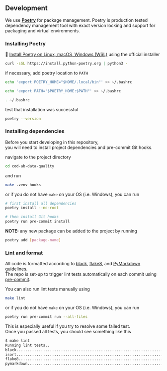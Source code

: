 ## Development

We use **[Poetry](https://python-poetry.org/)** for package management. Poetry is production tested dependency management tool with exact version locking and support for packaging and virtual environments.

### Installing Poetry

:book: [Install Poetry on Linux, macOS, Windows (WSL)](https://python-poetry.org/docs/#installing-with-the-official-installer) using the official installer

```bash
curl -sSL https://install.python-poetry.org | python3 -
```

if necessary, add poetry location to `PATH`

```bash
echo 'export POETRY_HOME="$HOME/.local/bin"' >> ~/.bashrc

echo 'export PATH="$POETRY_HOME:$PATH"' >> ~/.bashrc

. ~/.bashrc
```

test that installation was successful

```bash
poetry --version
```

### Installing dependencies

Before you start developing in this repository,  
you will need to install project dependencies and pre-commit Git hooks.

navigate to the project directory

```bash
cd cod-ab-data-quality
```

and run

```bash
make .venv hooks
```

or if you do not have `make` on your OS (i.e. Windows), you can run

```bash
# first install all dependencies
poetry install --no-root

# then install Git hooks
poetry run pre-commit install
```

**NOTE:** any new package can be added to the project by running

```bash
poetry add [package-name]
```

### Lint and format

All code is formatted according to [black](https://black.readthedocs.io/en/stable/), [flake8](https://flake8.pycqa.org/en/latest/), and [PyMarkdown](https://github.com/jackdewinter/pymarkdown) guidelines.  
The repo is set-up to trigger lint tests automatically on each commit using [pre-commit](https://pre-commit.com/).

You can also run lint tests manually using

```bash
make lint
```

or if you do not have `make` on your OS (i.e. Windows), you can run

```bash
poetry run pre-commit run --all-files
```

This is especially useful if you try to resolve some failed test.  
Once you passed all tests, you should see something like this

```bash
$ make lint
Running lint tests..
black....................................................................Passed
isort....................................................................Passed
flake8...................................................................Passed
pymarkdown...............................................................Passed
```
